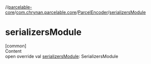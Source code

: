 //[parcelable-core](../../../index.md)/[com.chrynan.parcelable.core](../index.md)/[ParcelEncoder](index.md)/[serializersModule](serializers-module.md)



# serializersModule  
[common]  
Content  
open override val [serializersModule](serializers-module.md): SerializersModule  



